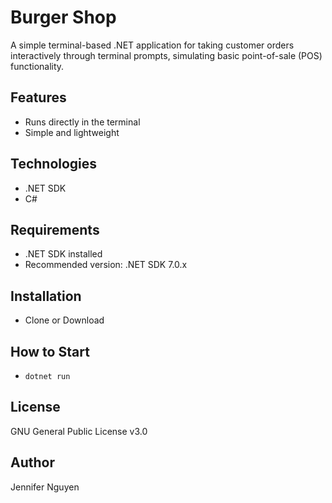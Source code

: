 # Burger Shop
A simple terminal-based .NET application for taking customer orders interactively through terminal prompts, simulating basic point-of-sale (POS) functionality.

## Features
- Runs directly in the terminal
- Simple and lightweight

## Technologies
- .NET SDK
- C#

## Requirements
- .NET SDK installed
- Recommended version: .NET SDK 7.0.x

## Installation
- Clone or Download

## How to Start 
- `dotnet run`

## License
GNU General Public License v3.0

## Author
Jennifer Nguyen